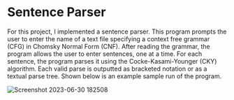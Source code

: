# Sentence Parser
For this project, I implemented a sentence parser. This program prompts the user to enter the name of a text file specifying a context free grammar (CFG) in Chomsky Normal Form (CNF). After reading the grammar, the program allows the user to enter sentences, one at a time. For each sentence, the program parses it using the Cocke-Kasami-Younger (CKY) algorithm. Each valid parse is outputted as bracketed notation or as a textual parse tree. Shown below is an example sample run of the program.

![Screenshot 2023-06-30 182508](https://github.com/nicolejoseph/Natural-Language-Processing/assets/55464125/ab64750a-e4bd-4ac2-a367-0bb74a316865)

